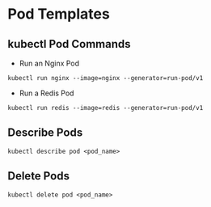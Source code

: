 # Pod Templates

## kubectl Pod Commands 
* Run an Nginx Pod
```
kubectl run nginx --image=nginx --generator=run-pod/v1
```
* Run a Redis Pod
```
kubectl run redis --image=redis --generator=run-pod/v1
```

## Describe Pods
```
kubectl describe pod <pod_name>
```

## Delete Pods
```
kubectl delete pod <pod_name>
```
